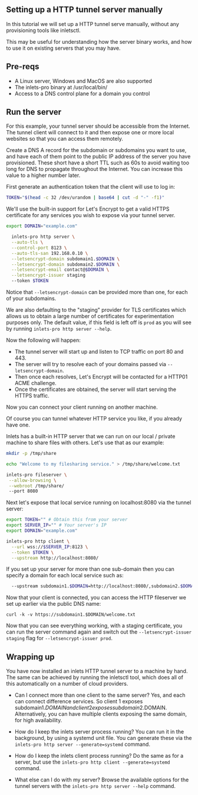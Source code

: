 ## Setting up a HTTP tunnel server manually

In this tutorial we will set up a HTTP tunnel serve manually, without any provisioning tools like inletsctl.

This may be useful for understanding how the server binary works, and how to use it on existing servers that you may have.

## Pre-reqs

* A Linux server, Windows and MacOS are also supported
* The inlets-pro binary at /usr/local/bin/
* Access to a DNS control plane for a domain you control

## Run the server

For this example, your tunnel server should be accessible from the Internet. The tunnel client will connect to it and then expose one or more local websites so that you can access them remotely.

Create a DNS A record for the subdomain or subdomains you want to use, and have each of them point to the public IP address of the server you have provisioned. These short have a short TTL such as 60s to avoid waiting too long for DNS to propagate throughout the Internet. You can increase this value to a higher number later.

First generate an authentication token that the client will use to log in:

```bash
TOKEN="$(head -c 32 /dev/urandom | base64 | cut -d "-" -f1)"
```

We'll use the built-in support for Let's Encrypt to get a valid HTTPS certificate for any services you wish to expose via your tunnel server.

```bash
export DOMAIN="example.com"

  inlets-pro http server \
  --auto-tls \
  --control-port 8123 \
  --auto-tls-san 192.168.0.10 \
  --letsencrypt-domain subdomain1.$DOMAIN \
  --letsencrypt-domain subdomain2.$DOMAIN \
  --letsencrypt-email contact@$DOMAIN \
  --letsencrypt-issuer staging
  --token $TOKEN
```

Notice that `--letsencrypt-domain` can be provided more than one, for each of your subdomains.

We are also defaulting to the "staging" provider for TLS certificates which allows us to obtain a large number of certificates for experimentation purposes only. The default value, if this field is left off is `prod` as you will see by running `inlets-pro http server --help`.

Now the following will happen:

* The tunnel server will start up and listen to TCP traffic on port 80 and 443.
* The server will try to resolve each of your domains passed via `--letsencrypt-domain`.
* Then once each resolves, Let's Encrypt will be contacted for a HTTP01 ACME challenge.
* Once the certificates are obtained, the server will start serving the HTTPS traffic.

Now you can connect your client running on another machine.

Of course you can tunnel whatever HTTP service you like, if you already have one.

Inlets has a built-in HTTP server that we can run on our local / private machine to share files with others. Let's use that as our example:

```bash
mkdir -p /tmp/share

echo "Welcome to my filesharing service." > /tmp/share/welcome.txt

inlets-pro fileserver \
 --allow-browsing \
 --webroot /tmp/share/
 --port 8080
```

Next let's expose that local service running on localhost:8080 via the tunnel server:

```bash
export TOKEN="" # Obtain this from your server
export SERVER_IP="" # Your server's IP
export DOMAIN="example.com"

inlets-pro http client \
  --url wss://$SERVER_IP:8123 \
  --token $TOKEN \
  --upstream http://localhost:8080/
```

If you set up your server for more than one sub-domain then you can specify a domain for each local service such as:

```bash
  --upstream subdomain1.$DOMAIN=http://localhost:8080/,subdomain2.$DOMAIN=http://localhost:3000/
```

Now that your client is connected, you can access the HTTP fileserver we set up earlier via the public DNS name:

```
curl -k -v https://subdomain1.$DOMAIN/welcome.txt
```

Now that you can see everything working, with a staging certificate, you can run the server command again and switch out the `--letsencrypt-issuer staging` flag for `--letsencrypt-issuer prod`.

## Wrapping up

You have now installed an inlets HTTP tunnel server to a machine by hand. The same can be achieved by running the inletsctl tool, which does all of this automatically on a number of cloud providers.

* Can I connect more than one client to the same server?
    Yes, and each can connect difference services. So client 1 exposes subdomain1.$DOMAIN and client 2 exposes subdomain2.$DOMAIN. Alternatively, you can have multiple clients exposing the same domain, for high availability.

* How do I keep the inlets server process running?
    You can run it in the background, by using a systemd unit file. You can generate these via the `inlets-pro http server --generate=systemd` command.

* How do I keep the inlets client process running?
    Do the same as for a server, but use the `inlets-pro http client --generate=systemd` command.

* What else can I do with my server?
    Browse the available options for the tunnel servers with the `inlets-pro http server --help` command.


